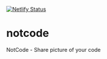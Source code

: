 [![Netlify Status](https://api.netlify.com/api/v1/badges/d542c6ad-0070-4c88-8c8c-f622b9cc5e74/deploy-status)](https://notcode.netlify.app/)


# notcode
NotCode - Share picture of your code